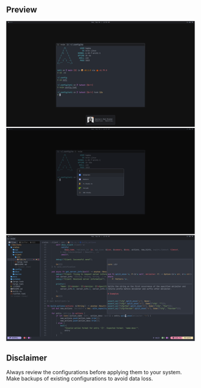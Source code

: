 ## Preview

![preview-1](./assets/previews/1.png)
![preview-2](./assets/previews/2.png)
![preview-3](./assets/previews/3.png)

<!-- ## Installation -->
<!-- - Clone the repository -->
<!-- ```sh -->
<!-- git clone git@github.com:kkk-petrov/dots.git -->
<!-- ``` -->
<!---->
<!-- - Navigate to the cloned directory: -->
<!-- ```sh -->
<!-- cd ~/dots -->
<!-- ``` -->
<!---->
<!---->
<!-- - Make the `setup.sh` script executable: -->
<!-- ```sh -->
<!-- chmod +x setup.sh -->
<!-- ``` -->
<!---->
<!---->
<!-- - Run the script: -->
<!-- ```sh -->
<!-- ./setup.sh -->
<!-- ``` -->
<!---->

## Disclaimer

Always review the configurations before applying them to your system. Make backups of existing configurations to avoid data loss.
